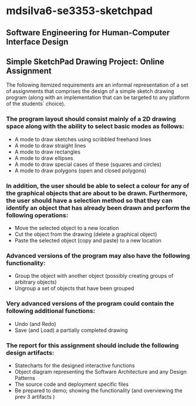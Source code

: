 # mdsilva6-se3353-sketchpad

## Software Engineering for Human-Computer Interface Design 
## Simple SketchPad Drawing Project:  Online Assignment 

The following itemized requirements are an informal representation of a set of assignments that comprises the design of a simple sketch drawing program (along with an implementation that can be targeted to any platform of the students` choice). 

### The program layout should consist mainly of a 2D drawing space along with the ability to select basic modes as follows: 

- A mode to draw sketches using scribbled freehand lines 
- A mode to draw straight lines 
- A mode to draw rectangles 
- A mode to draw ellipses 
- A mode to draw special cases of these (squares and circles) 
- A mode to draw polygons (open and closed polygons) 

### In addition, the user should be able to select a colour for any of the graphical objects that are about to be drawn. Furthermore, the user should have a selection method so that they can identify an object that has already been drawn and perform the following operations: 

- Move the selected object to a new location 
- Cut the object from the drawing (delete a graphical object) 
- Paste the selected object (copy and paste) to a new location 

### Advanced versions of the program may also have the following functionality: 

- Group the object with another object (possibly creating groups of arbitrary objects) 
- Ungroup a set of objects that have been grouped 

### Very advanced versions of the program could contain the following additional functions: 

- Undo (and Redo) 
- Save (and Load) a partially completed drawing 

### The report for this assignment should include the following design artifacts: 

- Statecharts for the designed interactive functions 
- Object diagram representing the Software Architecture and any Design Patterns 
- The source code and deployment specific files 
- Be prepared to demo; showing the functionality (and overviewing the prev 3 artifacts )

